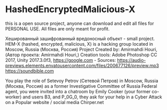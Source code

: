 # HashedEncryptedMalicious-X
this is a open source project, anyone can download and edit all files for PERSONAL USE. All files are only meant for profit. 

Хешированный зашифрованный вредоносный объект - small project. HEM-X (hashed, encrypted, malicious, X) is a hacking group located in Moscow, Russia (Москва, Россия)
Project Created by: Amirmahdi Houri, (Автор проекта: Amirmahdi Houri,) Creation tools: Adobe Photoshop CC 2017, Unity 2017.3.0f3, https://google.com - Sources: https://audio-previews.elements.envatousercontent.com/files/200677126/preview.mp3 https://soundbible.com 

You play the role of Setevoy Petrov (Сетевой Петров) in Moscow, Russia (Москва, Россия) as a former Investigative Committee of Russia Federal agent, you were invited
into a chatroom by Emily Cooker (your former co-worker) and users B3, and P_0G_0, they ask for your help in a Cyber Attack on a Popular website / social media Chirper.net
